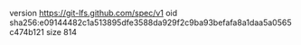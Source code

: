 version https://git-lfs.github.com/spec/v1
oid sha256:e09144482c1a513895dfe3588da929f2c9ba93befafa8a1daa5a0565c474b121
size 814
